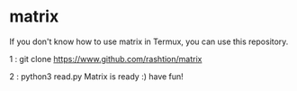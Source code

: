 # matrix
 If you don't know how to use matrix in Termux, you can use this repository.
 
 1 : git clone https://www.github.com/rashtion/matrix
 
 
 
 
 2 : python3 read.py
  Matrix is ready :) have fun!

